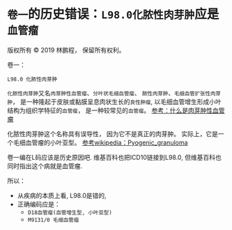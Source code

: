 # `卷一`的历史错误：`L98.0化脓性肉芽肿`应是`血管瘤`

版权所有 © 2019 林鹏程， 保留所有权利。

卷一：

```
L98.0 化脓性肉芽肿

```

`化脓性肉芽肿`又名`肉芽肿性血管瘤`、`分叶状毛细血管瘤`、
`脓性肉芽肿`、`毛细血管扩张性肉芽肿`，
是一种隆起于皮肤或黏膜呈息肉状生长的`良性肿瘤`,
以毛细血管增生形成小叶结构为组织学特征的`血管瘤`，
是一种较常见的`血管瘤`。
[参考：什么是肉芽肿性血管瘤](https://www.youlai.cn/yyk/article/185297.html)

化脓性肉芽肿这个名称具有误导性，
因为它不是真正的肉芽肿。
实际上，它是一个毛细血管瘤的小叶亚型。
[参考wikipedia：Pyogenic_granuloma](https://en.wikipedia.org/wiki/Pyogenic_granuloma)

卷一编在L码应该是历史原因吧. 
维基百科也把ICD10链接到L98.0, 但维基百科也同时指出这个病就是血管瘤.

所以：
- 从疾病的本质上看, L98.0是错的, 
- 正确编码应是：
  - `D18血管瘤(血管增生型, 小叶亚型)`
  - `M9131/0 毛细血管瘤`
